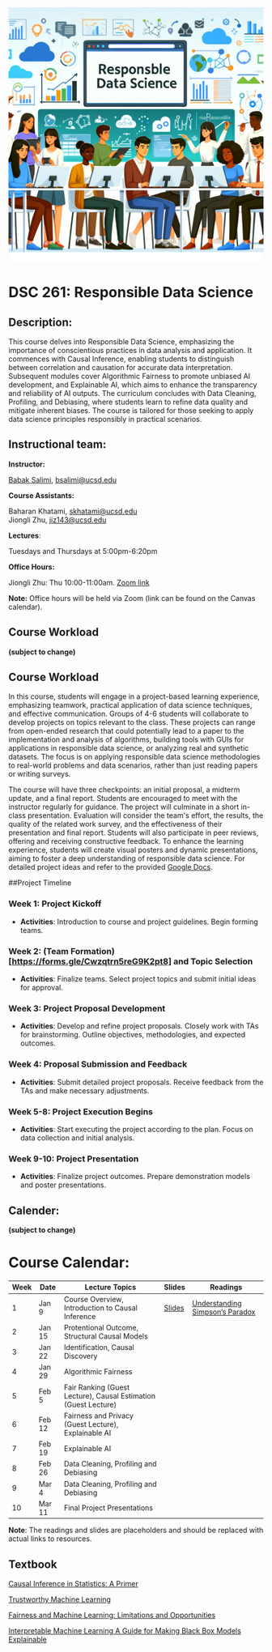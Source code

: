 ![Image genarted using DALL·E](fig/rds.png)


# DSC 261: Responsible Data Science 



## Description:

This course delves into Responsible Data Science, emphasizing the importance of conscientious practices in data analysis and application. It commences with Causal Inference, enabling students to distinguish between correlation and causation for accurate data interpretation. Subsequent modules cover Algorithmic Fairness to promote unbiased AI development, and Explainable AI, which aims to enhance the transparency and reliability of AI outputs. The curriculum concludes with Data Cleaning, Profiling, and Debiasing, where students learn to refine data quality and mitigate inherent biases. The course is tailored for those seeking to apply data science principles responsibly in practical scenarios.



## Instructional team:

**Instructor:**

[Babak Salimi](https://bsalimi.github.io/), bsalimi@ucsd.edu

**Course Assistants:**

Baharan Khatami, [skhatami@ucsd.edu](mailto:skhatami@ucsd.edu)</br>
Jiongli Zhu, [jiz143@ucsd.edu](mailto:jiz143@ucsd.edu)

**Lectures**:

Tuesdays and Thursdays at	5:00pm-6:20pm




**Office Hours:**

Jiongli Zhu: Thu 10:00-11:00am. [Zoom link](https://ucsd.zoom.us/my/jionglizhu)

**Note:** Office hours will be held via Zoom (link can be found on the Canvas calendar). 







## Course Workload
**(subject to change)**

## Course Workload

In this course, students will engage in a project-based learning experience, emphasizing teamwork, practical application of data science techniques, and effective communication. Groups of 4-6 students will collaborate to develop projects on topics relevant to the class. These projects can range from open-ended research that could potentially lead to a paper to the implementation and analysis of algorithms, building tools with GUIs for applications in responsible data science, or analyzing real and synthetic datasets. The focus is on applying responsible data science methodologies to real-world problems and data scenarios, rather than just reading papers or writing surveys.


The course will have three checkpoints: an initial proposal, a midterm update, and a final report. Students are encouraged to meet with the instructor regularly for guidance. The project will culminate in a short in-class presentation. Evaluation will consider the team's effort, the results, the quality of the related work survey, and the effectiveness of their presentation and final report. Students will also participate in peer reviews, offering and receiving constructive feedback. To enhance the learning experience, students will create visual posters and dynamic presentations, aiming to foster a deep understanding of responsible data science. For detailed project ideas and refer to the provided [Google Docs](https://docs.google.com/document/d/1kHHP4fdphdSLMjyppPO7sn2Ux_j_9ABr3q-u447_GrU/edit?usp=sharing).


##Project Timeline

### Week 1: Project Kickoff
- **Activities**: Introduction to course and project guidelines. Begin forming teams.

### Week 2: (Team Formation)[https://forms.gle/Cwzqtrn5reG9K2pt8] and Topic Selection
- **Activities**: Finalize teams. Select project topics and submit initial ideas for approval.

### Week 3: Project Proposal Development
- **Activities**: Develop and refine project proposals. Closely work with TAs for brainstorming. Outline objectives, methodologies, and expected outcomes.

### Week 4: Proposal Submission and Feedback
- **Activities**: Submit detailed project proposals. Receive feedback from the TAs and make necessary adjustments.

### Week 5-8: Project Execution Begins
- **Activities**: Start executing the project according to the plan. Focus on data collection and initial analysis.

### Week 9-10: Project Presentation
- **Activities**: Finalize project outcomes. Prepare demonstration models and poster presentations.



## **Calender:**

**(subject to change)**

# Course Calendar: 

| Week | Date               | Lecture Topics                         | Slides       | Readings                            |
|------|---------------------|----------------------------------------|--------------|------------------------------------|
| 1    | Jan 9     | Course Overview, Introduction to Causal Inference | [Slides](#) | [Understanding Simpson’s Paradox](https://ftp.cs.ucla.edu/pub/stat_ser/r414.pdf)     |
| 2    | Jan 15      | Protentional Outcome, Structural Causal Models                         |              |                                    |
| 3    | Jan 22      | Identification, Causal Discovery                        |              |                                    |
| 4    | Jan 29       | Algorithmic Fairness                    |              |                                    |
| 5    | Feb 5       | Fair Ranking (Guest Lecture), Causal Estimation (Guest Lecture)                    |              |                                    |
| 6    | Feb 12      | Fairness and Privacy (Guest Lecture), Explainable AI                          |              |                                    |
| 7    | Feb 19      | Explainable AI                          |              |                                    |
| 8    | Feb 26       | Data Cleaning, Profiling and Debiasing  |              |                                    |
| 9    | Mar 4        | Data Cleaning, Profiling and Debiasing  |              |                                    |
| 10   | Mar 11      | Final Project Presentations             |              |                                    |

**Note**: The readings and slides are placeholders and should be replaced with actual links to resources.





## Textbook

[Causal Inference in Statistics: A Primer
](http://bayes.cs.ucla.edu/PRIMER/) 

[Trustworthy Machine Learning](http://www.trustworthymachinelearning.com/)

[Fairness and Machine Learning: Limitations and Opportunities](https://fairmlbook.org/)

[Interpretable Machine Learning
A Guide for Making Black Box Models Explainable](https://christophm.github.io/interpretable-ml-book/)


